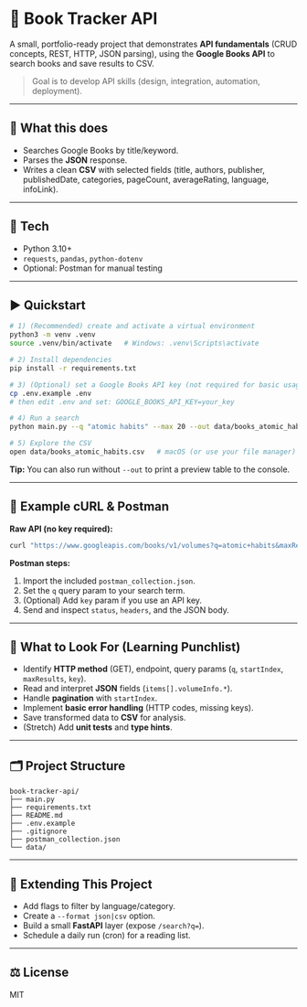 
# 📘 Book Tracker API 
A small, portfolio-ready project that demonstrates **API fundamentals** (CRUD concepts, REST, HTTP, JSON parsing), using the **Google Books API** to search books and save results to CSV.

> Goal is to develop API skills (design, integration, automation, deployment).

---

## 🚀 What this does
- Searches Google Books by title/keyword.
- Parses the **JSON** response.
- Writes a clean **CSV** with selected fields (title, authors, publisher, publishedDate, categories, pageCount, averageRating, language, infoLink).

---

## 🧰 Tech
- Python 3.10+
- `requests`, `pandas`, `python-dotenv`
- Optional: Postman for manual testing

---

## ▶️ Quickstart

```bash
# 1) (Recommended) create and activate a virtual environment
python3 -m venv .venv
source .venv/bin/activate   # Windows: .venv\Scripts\activate

# 2) Install dependencies
pip install -r requirements.txt

# 3) (Optional) set a Google Books API key (not required for basic usage)
cp .env.example .env
# then edit .env and set: GOOGLE_BOOKS_API_KEY=your_key

# 4) Run a search
python main.py --q "atomic habits" --max 20 --out data/books_atomic_habits.csv

# 5) Explore the CSV
open data/books_atomic_habits.csv   # macOS (or use your file manager)
```

**Tip:** You can also run without `--out` to print a preview table to the console.

---

## 🧪 Example cURL & Postman

**Raw API (no key required):**
```bash
curl "https://www.googleapis.com/books/v1/volumes?q=atomic+habits&maxResults=5"
```

**Postman steps:**
1. Import the included `postman_collection.json`.
2. Set the `q` query param to your search term.
3. (Optional) Add `key` param if you use an API key.
4. Send and inspect `status`, `headers`, and the JSON body.

---

## 🧩 What to Look For (Learning Punchlist)
- Identify **HTTP method** (GET), endpoint, query params (`q`, `startIndex`, `maxResults`, `key`).
- Read and interpret **JSON** fields (`items[].volumeInfo.*`).
- Handle **pagination** with `startIndex`.
- Implement **basic error handling** (HTTP codes, missing keys).
- Save transformed data to **CSV** for analysis.
- (Stretch) Add **unit tests** and **type hints**.

---

## 🗂 Project Structure

```
book-tracker-api/
├── main.py
├── requirements.txt
├── README.md
├── .env.example
├── .gitignore
├── postman_collection.json
└── data/
```

---

## 🧱 Extending This Project
- Add flags to filter by language/category.
- Create a `--format json|csv` option.
- Build a small **FastAPI** layer (expose `/search?q=`).
- Schedule a daily run (cron) for a reading list.

---

## ⚖️ License
MIT
